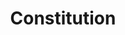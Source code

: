 ---
pid: PT196
title: Constitution
location_transcription: somewhere everyone can see!!
zipcode: '19149'
outside_phl: 
neighborhood: Frankford
age: '16'
age_range: 13-19
instagram: 
image_file_name: PT_196.jpg
proposal_transcription: A monument of a little girl (or boy) hugging her/ (his) father/
  (mother), coming back from war. The man/ (woman) is wearing an army suit. the little
  girl/ (boy) is crying out of happiness. they both look very happy. the man/ (woman)
  is knealing down on 1 leg hugging his/ (her) child. Represents the respect that
  our soldiers have fought for this country and when in doing so, it's always good
  for their families to see them after so long. OUR SOLDIERS DESERVE RESPECT !!!
topic: Armed Forces
topic_summary: '0'
type: Other No Form
keywords_other: 
credit: Nayeli Mejia
image_labels: 
twitter: 
facebook: 
permalink: "/monuments/pt196/"
layout: item-page
---